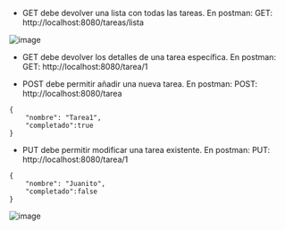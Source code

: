 - GET debe devolver una lista con todas las tareas.
En postman:
GET:  http://localhost:8080/tareas/lista

![image](https://github.com/thomilin/RESTfullSpring/assets/86990832/56c3d0e1-185f-4ae4-a481-49d4fde4c2ed)

- GET debe devolver los detalles de una tarea específica.
En postman:
GET:  http://localhost:8080/tarea/1

- POST debe permitir añadir una nueva tarea.
En postman:
POST:  http://localhost:8080/tarea
```
{
    "nombre": "Tarea1",
    "completado":true
}
```
- PUT debe permitir modificar una tarea existente.
En postman:
PUT:  http://localhost:8080/tarea/1
```
{
    "nombre": "Juanito",
    "completado":false
}
```
![image](https://github.com/thomilin/RESTfullSpring/assets/86990832/20191b27-d0f5-4698-aa05-51564691f469)

